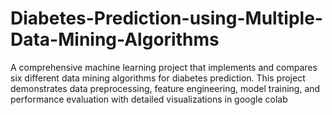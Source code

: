 # Diabetes-Prediction-using-Multiple-Data-Mining-Algorithms
A comprehensive machine learning project that implements and compares six different data mining algorithms for diabetes prediction. This project demonstrates data preprocessing, feature engineering, model training, and performance evaluation with detailed visualizations in google colab

